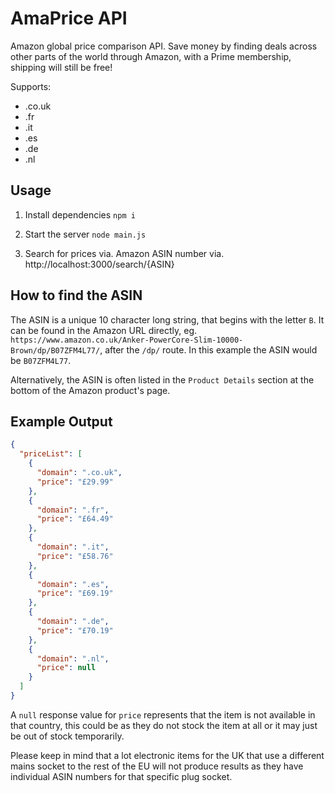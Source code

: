 # AmaPrice API

Amazon global price comparison API. Save money by finding deals across other parts of the world through Amazon, with a Prime membership, shipping will still be free!

Supports:

- .co.uk
- .fr
- .it
- .es
- .de
- .nl

## Usage

1. Install dependencies `npm i`

2. Start the server `node main.js`

3. Search for prices via. Amazon ASIN number via. http://localhost:3000/search/{ASIN}

## How to find the ASIN

The ASIN is a unique 10 character long string, that begins with the letter `B`. It can be found in the Amazon URL directly, eg. `https://www.amazon.co.uk/Anker-PowerCore-Slim-10000-Brown/dp/B07ZFM4L77/`, after the `/dp/` route. In this example the ASIN would be `B07ZFM4L77`.

Alternatively, the ASIN is often listed in the `Product Details` section at the bottom of the Amazon product's page.

## Example Output

```json
{
  "priceList": [
    {
      "domain": ".co.uk",
      "price": "£29.99"
    },
    {
      "domain": ".fr",
      "price": "£64.49"
    },
    {
      "domain": ".it",
      "price": "£58.76"
    },
    {
      "domain": ".es",
      "price": "£69.19"
    },
    {
      "domain": ".de",
      "price": "£70.19"
    },
    {
      "domain": ".nl",
      "price": null
    }
  ]
}
```

A `null` response value for `price` represents that the item is not available in that country, this could be as they do not stock the item at all or it may just be out of stock temporarily.

Please keep in mind that a lot electronic items for the UK that use a different mains socket to the rest of the EU will not produce results as they have individual ASIN numbers for that specific plug socket.

